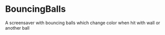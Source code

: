# BouncingBalls
 A screensaver with bouncing balls which change color when hit with wall or another ball
